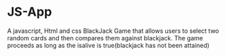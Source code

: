# JS-App
A javascript, Html and css BlackJack Game that allows users to  select two random cards and  then compares them against blackjack. The game proceeds as long as the isalive is true(blackjack has not been attained)

